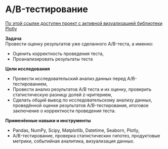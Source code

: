 # A/B-тестирование

[По этой ссылке доступен проект с активной визуализацией библиотеки Plotly](https://nbviewer.org/github/RomanTre/Yandex_Practicum_Data_Analytics/blob/main/14%20-%20%D0%92%D1%8B%D0%BF%D1%83%D1%81%D0%BA%D0%BD%D0%BE%D0%B9%20%D0%BF%D1%80%D0%BE%D0%B5%D0%BA%D1%82%20-%20AB-%D1%82%D0%B5%D1%81%D1%82/14-ab_test_check.ipynb)

**Задача**<br>
Провести оценку результатов уже сделанного A/B-теста, а именно:
- Оценить корректность проведения теста,
- Проанализировать результаты теста
    
**Цели исследования**
 - Провести исследовательский анализ данных перед A/B-тестированием,
 - Провести анализ результатов A/B теста и их оценку, проверить статистическую разницу долей z-критерием,
 - Сделать общий вывод по исследовательскому анализу данных, проведённой оценке результатов A/B-тестирования, итоговое заключение о корректности проведения теста.

**Применённые навыки и инструменты**
 - Pandas, NumPy, Scipy, Matplotlib, Datetime, Seaborn, Plotly,
 - A/B-тестирование, проверка статистических гипотез, продуктовые метрики, событийная аналитика, визуализация данных.
